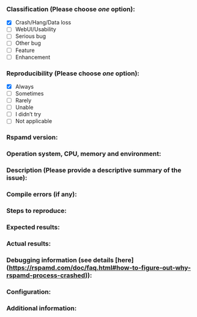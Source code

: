 ### Classification (Please choose *one* option):

* [x] Crash/Hang/Data loss
* [ ] WebUI/Usability
* [ ] Serious bug
* [ ] Other bug
* [ ] Feature
* [ ] Enhancement

### Reproducibility (Please choose *one* option):

* [X] Always
* [ ] Sometimes
* [ ] Rarely
* [ ] Unable
* [ ] I didn’t try
* [ ] Not applicable

### Rspamd version:

### Operation system, CPU, memory and environment:

### Description (Please provide a descriptive summary of the issue):

### Compile errors (if any):

### Steps to reproduce:

### Expected results:

### Actual results:

### Debugging information (see details [here] (https://rspamd.com/doc/faq.html#how-to-figure-out-why-rspamd-process-crashed)):

### Configuration:

### Additional information:
